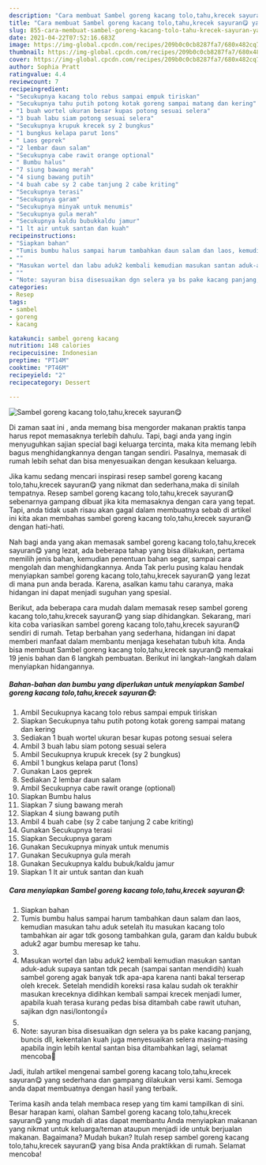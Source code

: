 ```yaml
---
description: "Cara membuat Sambel goreng kacang tolo,tahu,krecek sayuran😋 yang lezat Untuk Jualan"
title: "Cara membuat Sambel goreng kacang tolo,tahu,krecek sayuran😋 yang lezat Untuk Jualan"
slug: 855-cara-membuat-sambel-goreng-kacang-tolo-tahu-krecek-sayuran-yang-lezat-untuk-jualan
date: 2021-04-22T07:52:16.683Z
image: https://img-global.cpcdn.com/recipes/209b0c0cb8287fa7/680x482cq70/sambel-goreng-kacang-tolotahukrecek-sayuran😋-foto-resep-utama.jpg
thumbnail: https://img-global.cpcdn.com/recipes/209b0c0cb8287fa7/680x482cq70/sambel-goreng-kacang-tolotahukrecek-sayuran😋-foto-resep-utama.jpg
cover: https://img-global.cpcdn.com/recipes/209b0c0cb8287fa7/680x482cq70/sambel-goreng-kacang-tolotahukrecek-sayuran😋-foto-resep-utama.jpg
author: Sophia Pratt
ratingvalue: 4.4
reviewcount: 7
recipeingredient:
- "Secukupnya kacang tolo rebus sampai empuk tiriskan"
- "Secukupnya tahu putih potong kotak goreng sampai matang dan kering"
- "1 buah wortel ukuran besar kupas potong sesuai selera"
- "3 buah labu siam potong sesuai selera"
- "Secukupnya krupuk krecek sy 2 bungkus"
- "1 bungkus kelapa parut 1ons"
- " Laos geprek"
- "2 lembar daun salam"
- "Secukupnya cabe rawit orange optional"
- " Bumbu halus"
- "7 siung bawang merah"
- "4 siung bawang putih"
- "4 buah cabe sy 2 cabe tanjung 2 cabe kriting"
- "Secukupnya terasi"
- "Secukupnya garam"
- "Secukupnya minyak untuk menumis"
- "Secukupnya gula merah"
- "Secukupnya kaldu bubukkaldu jamur"
- "1 lt air untuk santan dan kuah"
recipeinstructions:
- "Siapkan bahan"
- "Tumis bumbu halus sampai harum tambahkan daun salam dan laos, kemudian masukan tahu aduk setelah itu masukan kacang tolo tambahkan air agar tdk gosong tambahkan gula, garam dan kaldu bubuk aduk2 agar bumbu meresap ke tahu."
- ""
- "Masukan wortel dan labu aduk2 kembali kemudian masukan santan aduk-aduk supaya santan tdk pecah (sampai santan mendidih) kuah sambel goreng agak banyak tdk apa-apa karena nanti bakal terserap oleh krecek. Setelah mendidih koreksi rasa kalau sudah ok terakhir masukan kreceknya didihkan kembali sampai krecek menjadi lumer, apabila kuah terasa kurang pedas bisa ditambah cabe rawit utuhan, sajikan dgn nasi/lontong👍"
- ""
- "Note: sayuran bisa disesuaikan dgn selera ya bs pake kacang panjang, buncis dll, kekentalan kuah juga menyesuaikan selera masing-masing apabila ingin lebih kental santan bisa ditambahkan lagi, selamat mencoba🙏"
categories:
- Resep
tags:
- sambel
- goreng
- kacang

katakunci: sambel goreng kacang 
nutrition: 148 calories
recipecuisine: Indonesian
preptime: "PT14M"
cooktime: "PT46M"
recipeyield: "2"
recipecategory: Dessert

---
```



![Sambel goreng kacang tolo,tahu,krecek sayuran😋](https://img-global.cpcdn.com/recipes/209b0c0cb8287fa7/680x482cq70/sambel-goreng-kacang-tolotahukrecek-sayuran😋-foto-resep-utama.jpg)

Di zaman  saat ini , anda memang bisa mengorder makanan praktis tanpa harus repot memasaknya terlebih dahulu. Tapi, bagi anda yang ingin menyuguhkan sajian special bagi keluarga tercinta, maka kita memang lebih bagus menghidangkannya dengan tangan sendiri. Pasalnya, memasak di rumah lebih sehat dan bisa menyesuaikan dengan kesukaan keluarga.

Jika kamu sedang mencari inspirasi resep sambel goreng kacang tolo,tahu,krecek sayuran😋 yang nikmat dan sederhana,maka di sinilah tempatnya. Resep sambel goreng kacang tolo,tahu,krecek sayuran😋  sebenarnya gampang dibuat jika kita memasaknya dengan cara yang tepat. Tapi, anda tidak usah risau akan gagal dalam membuatnya 
sebab di artikel ini kita akan membahas sambel goreng kacang tolo,tahu,krecek sayuran😋 dengan hati-hati.  



Nah bagi anda yang akan memasak sambel goreng kacang tolo,tahu,krecek sayuran😋 yang lezat, ada beberapa tahap yang bisa dilakukan, pertama memilih jenis bahan, kemudian penentuan bahan segar, sampai cara mengolah dan menghidangkannya. Anda Tak perlu pusing kalau hendak menyiapkan sambel goreng kacang tolo,tahu,krecek sayuran😋 yang lezat di mana pun anda berada. Karena, asalkan kamu  tahu caranya, maka hidangan ini dapat menjadi suguhan yang spesial.

Berikut, ada beberapa cara mudah dalam memasak resep sambel goreng kacang tolo,tahu,krecek sayuran😋 yang siap dihidangkan. Sekarang, mari kita coba variasikan sambel goreng kacang tolo,tahu,krecek sayuran😋 sendiri di rumah. Tetap berbahan yang sederhana, hidangan ini dapat memberi manfaat dalam membantu menjaga kesehatan tubuh kita. Anda bisa membuat Sambel goreng kacang tolo,tahu,krecek sayuran😋 memakai 19 jenis bahan dan 6 langkah pembuatan. Berikut ini langkah-langkah dalam menyiapkan hidangannya.

<!--inarticleads1-->

##### Bahan-bahan dan bumbu yang diperlukan untuk menyiapkan Sambel goreng kacang tolo,tahu,krecek sayuran😋:

1. Ambil Secukupnya kacang tolo rebus sampai empuk tiriskan
1. Siapkan Secukupnya tahu putih potong kotak goreng sampai matang dan kering
1. Sediakan 1 buah wortel ukuran besar kupas potong sesuai selera
1. Ambil 3 buah labu siam potong sesuai selera
1. Ambil Secukupnya krupuk krecek (sy 2 bungkus)
1. Ambil 1 bungkus kelapa parut (1ons)
1. Gunakan  Laos geprek
1. Sediakan 2 lembar daun salam
1. Ambil Secukupnya cabe rawit orange (optional)
1. Siapkan  Bumbu halus
1. Siapkan 7 siung bawang merah
1. Siapkan 4 siung bawang putih
1. Ambil 4 buah cabe (sy 2 cabe tanjung 2 cabe kriting)
1. Gunakan Secukupnya terasi
1. Siapkan Secukupnya garam
1. Gunakan Secukupnya minyak untuk menumis
1. Gunakan Secukupnya gula merah
1. Gunakan Secukupnya kaldu bubuk/kaldu jamur
1. Siapkan 1 lt air untuk santan dan kuah




<!--inarticleads2-->

##### Cara menyiapkan Sambel goreng kacang tolo,tahu,krecek sayuran😋:

1. Siapkan bahan
1. Tumis bumbu halus sampai harum tambahkan daun salam dan laos, kemudian masukan tahu aduk setelah itu masukan kacang tolo tambahkan air agar tdk gosong tambahkan gula, garam dan kaldu bubuk aduk2 agar bumbu meresap ke tahu.
1. 
1. Masukan wortel dan labu aduk2 kembali kemudian masukan santan aduk-aduk supaya santan tdk pecah (sampai santan mendidih) kuah sambel goreng agak banyak tdk apa-apa karena nanti bakal terserap oleh krecek. Setelah mendidih koreksi rasa kalau sudah ok terakhir masukan kreceknya didihkan kembali sampai krecek menjadi lumer, apabila kuah terasa kurang pedas bisa ditambah cabe rawit utuhan, sajikan dgn nasi/lontong👍
1. 
1. Note: sayuran bisa disesuaikan dgn selera ya bs pake kacang panjang, buncis dll, kekentalan kuah juga menyesuaikan selera masing-masing apabila ingin lebih kental santan bisa ditambahkan lagi, selamat mencoba🙏




Jadi, itulah artikel mengenai  sambel goreng kacang tolo,tahu,krecek sayuran😋  yang sederhana dan gampang dilakukan versi kami. Semoga anda dapat membuatnya dengan hasil yang terbaik. 

Terima kasih anda telah membaca resep yang tim kami tampilkan di sini. Besar harapan kami, olahan  Sambel goreng kacang tolo,tahu,krecek sayuran😋 yang mudah di atas dapat membantu Anda menyiapkan makanan yang nikmat untuk keluarga/teman ataupun menjadi ide untuk berjualan makanan. Bagaimana? Mudah bukan? Itulah resep sambel goreng kacang tolo,tahu,krecek sayuran😋 yang bisa Anda praktikkan di rumah. Selamat mencoba!

